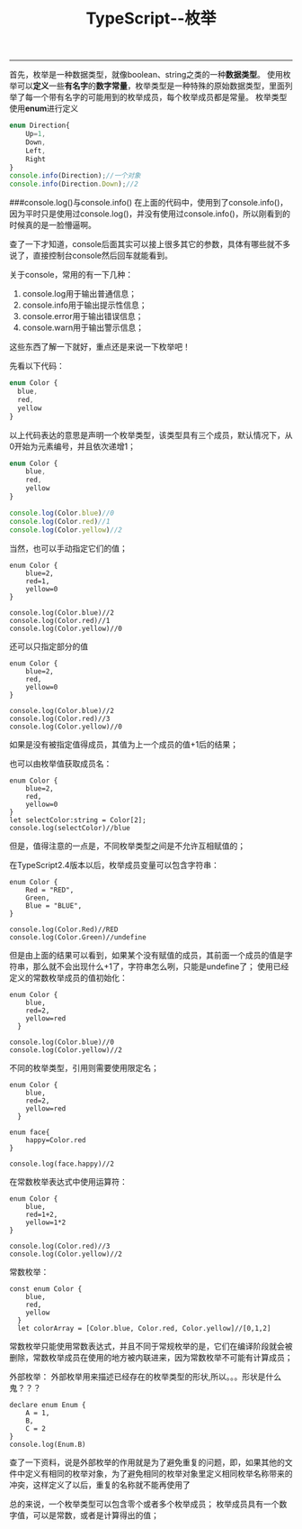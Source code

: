 ﻿---
title: TypeScript--枚举
tags:
- TypeScript
---
---
首先，枚举是一种数据类型，就像boolean、string之类的一种**数据类型**。
使用枚举可以**定义**一些**有名字**的**数字常量**，枚举类型是一种特殊的原始数据类型，里面列举了每一个带有名字的可能用到的枚举成员，每个枚举成员都是常量。
枚举类型使用**enum**进行定义
``` javascript
enum Direction{
    Up=1,
    Down,
    Left,
    Right
}
console.info(Direction);//一个对象
console.info(Direction.Down);//2
```
###console.log()与console.info()
在上面的代码中，使用到了console.info()，因为平时只是使用过console.log()，并没有使用过console.info()，所以刚看到的时候真的是一脸懵逼啊。

查了一下才知道，console后面其实可以接上很多其它的参数，具体有哪些就不多说了，直接控制台console然后回车就能看到。

<!--more-->

关于console，常用的有一下几种：
1. console.log用于输出普通信息；
2. console.info用于输出提示性信息；
3. console.error用于输出错误信息；
4. console.warn用于输出警示信息；

这些东西了解一下就好，重点还是来说一下枚举吧！

先看以下代码：

```typeScript
enum Color {
  blue,
  red,
  yellow
}
```
以上代码表达的意思是声明一个枚举类型，该类型具有三个成员，默认情况下，从0开始为元素编号，并且依次递增1；
```javascript
enum Color {
    blue,
    red,
    yellow
}

console.log(Color.blue)//0
console.log(Color.red)//1
console.log(Color.yellow)//2
```
当然，也可以手动指定它们的值；
```
enum Color {
    blue=2,
    red=1,
    yellow=0
}

console.log(Color.blue)//2
console.log(Color.red)//1
console.log(Color.yellow)//0
```
还可以只指定部分的值
```
enum Color {
    blue=2,
    red,
    yellow=0
}

console.log(Color.blue)//2
console.log(Color.red)//3
console.log(Color.yellow)//0
```
如果是没有被指定值得成员，其值为上一个成员的值+1后的结果；

也可以由枚举值获取成员名：
```
enum Color {
    blue=2,
    red,
    yellow=0
}
let selectColor:string = Color[2];
console.log(selectColor)//blue
```
但是，值得注意的一点是，不同枚举类型之间是不允许互相赋值的；

在TypeScript2.4版本以后，枚举成员变量可以包含字符串：
```
enum Color {
    Red = "RED",
    Green,
    Blue = "BLUE",
}

console.log(Color.Red)//RED
console.log(Color.Green)//undefine
```
但是由上面的结果可以看到，如果某个没有赋值的成员，其前面一个成员的值是字符串，那么就不会出现什么+1了，字符串怎么咧，只能是undefine了；
使用已经定义的常数枚举成员的值初始化：
```
enum Color {
    blue,
    red=2,
    yellow=red
  }

console.log(Color.blue)//0
console.log(Color.yellow)//2
```
不同的枚举类型，引用则需要使用限定名；
```
enum Color {
    blue,
    red=2,
    yellow=red
  }

enum face{
    happy=Color.red
}

console.log(face.happy)//2
```
在常数枚举表达式中使用运算符：
```
enum Color {
    blue,
    red=1+2,
    yellow=1*2
}

console.log(Color.red)//3
console.log(Color.yellow)//2
```
常数枚举：
```
const enum Color {
    blue,
    red,
    yellow
  }
  let colorArray = [Color.blue, Color.red, Color.yellow]//[0,1,2]
```
常数枚举只能使用常数表达式，并且不同于常规枚举的是，它们在编译阶段就会被删除，常数枚举成员在使用的地方被内联进来，因为常数枚举不可能有计算成员；

外部枚举：
外部枚举用来描述已经存在的枚举类型的形状,所以。。。形状是什么鬼？？？
```
declare enum Enum {
    A = 1,
    B,
    C = 2
}
console.log(Enum.B)
```
查了一下资料，说是外部枚举的作用就是为了避免重复的问题，即，如果其他的文件中定义有相同的枚举对象，为了避免相同的枚举对象里定义相同枚举名称带来的冲突，这样定义了以后，重复的名称就不能再使用了

总的来说，一个枚举类型可以包含零个或者多个枚举成员；
枚举成员具有一个数字值，可以是常数，或者是计算得出的值；